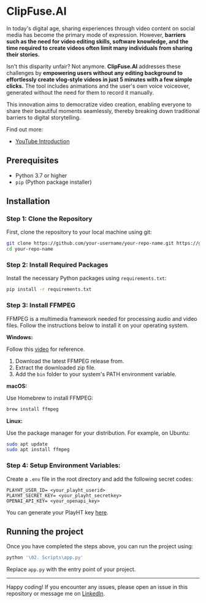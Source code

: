 # ClipFuse.AI

In today's digital age, sharing experiences through video content on social media has become the primary mode of expression. However, **barriers such as the need for video editing skills, software knowledge, and the time required to create videos often limit many individuals from sharing their stories.**

Isn't this disparity unfair? Not anymore. **ClipFuse.AI** addresses these challenges by **empowering users without any editing background to effortlessly create vlog-style videos in just 5 minutes with a few simple clicks.** The tool includes animations and the user's own voice voiceover, generated without the need for them to record it manually.

This innovation aims to democratize video creation, enabling everyone to share their beautiful moments seamlessly, thereby breaking down traditional barriers to digital storytelling.

Find out more:
* [YouTube Introduction](https://youtu.be/vMr8ML_7gsw?si=pQf2pmzZx2Y0g_1q)

## Prerequisites

- Python 3.7 or higher
- `pip` (Python package installer)

## Installation

### Step 1: Clone the Repository

First, clone the repository to your local machine using git:

```bash
git clone https://github.com/your-username/your-repo-name.git https://github.com/Niranjan-Cholendiran/ClipFuse.AI.git
cd your-repo-name
```

### Step 2: Install Required Packages

Install the necessary Python packages using `requirements.txt`:

```bash
pip install -r requirements.txt
```

### Step 3: Install FFMPEG

FFMPEG is a multimedia framework needed for processing audio and video files. Follow the instructions below to install it on your operating system.

**Windows:**

Follow this [video](https://youtu.be/JR36oH35Fgg?si=32yKMXuZKsAckeqX) for reference.
1. Download the latest FFMPEG release from.
2. Extract the downloaded zip file.
3. Add the `bin` folder to your system's PATH environment variable.

**macOS:**

Use Homebrew to install FFMPEG:
```bash
brew install ffmpeg
```
**Linux:**

Use the package manager for your distribution. For example, on Ubuntu:
```bash
sudo apt update
sudo apt install ffmpeg
```

### Step 4: Setup Environment Variables:

Create a `.env` file in the root directory and add the following secret codes:

```plaintext
PLAYHT_USER_ID= <your_playht_userid>
PLAYHT_SECRET_KEY= <your_playht_secretkey>
OPENAI_API_KEY= <your_openapi_key>
```
You can generate your PlayHT key [here](https://play.ht/studio/api-access).

## Running the project

Once you have completed the steps above, you can run the project using:
```bash
python '\02. Scripts\app.py'
```
Replace `app.py` with the entry point of your project.

-----

Happy coding! If you encounter any issues, please open an issue in this repository or message me on [LinkedIn](https://www.linkedin.com/in/niranjan-cholendiran/).

